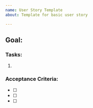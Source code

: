 ```yaml
---
name: User Story Template
about: Template for basic user story

---
```


## Goal:


### Tasks:    

1.  

### Acceptance Criteria:

- [ ] 
- [ ] 
- [ ] 
